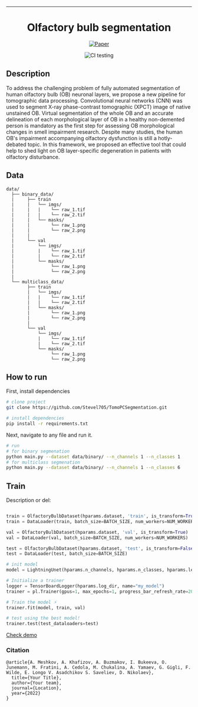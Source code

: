  ---

<div align="center">    
 
# Olfactory bulb segmentation    

[![Paper](http://img.shields.io/badge/paper-arxiv.1001.2234-B31B1B.svg)](https://www.journals.elsevier.com/neural-networks)

![CI testing](https://github.com/PyTorchLightning/deep-learning-project-template/workflows/CI%20testing/badge.svg?branch=master&event=push)


<!--  
Conference   
-->   
</div>
 
## Description   
To address the challenging problem of fully automated segmentation of human olfactory bulb (OB) neuronal layers, we propose a new pipeline for tomographic data processing. Convolutional neural networks (CNN) was used to segment X-ray phase-contrast tomographic (XPCT) image of native unstained OB. Virtual segmentation of the whole OB and an accurate delineation of each morphological layer of OB in a healthy non-demented person is mandatory as the first step for assessing OB morphological changes in smell impairment research. Despite many studies, the human OB's impairment accompanying olfactory dysfunction is still a hotly-debated topic. In this framework, we proposed an effective tool that could help to shed light on OB layer-specific degeneration in patients with olfactory disturbance.   

## Data
```
data/
  ├── binary_data/
  |     ├── train
  |     |   └── imgs/
  |     |   |    └── raw_1.tif
  |     |   |    └── raw_2.tif
  |     |   └── masks/
  |     |        └── raw_1.png
  |     |        └── raw_2.png
  |     |   
  |     └── val
  |         └── imgs/
  |         |    └── raw_1.tif
  |         |    └── raw_2.tif
  |         └── masks/
  |              └── raw_1.png
  |              └── raw_2.png
  |     
  └── multiclass_data/
        ├── train
        |   └── imgs/
        |   |    └── raw_1.tif
        |   |    └── raw_2.tif
        |   └── masks/
        |        └── raw_1.png
        |        └── raw_2.png
        |   
        └── val
            └── imgs/
            |    └── raw_1.tif
            |    └── raw_2.tif
            └── masks/
                 └── raw_1.png
                 └── raw_2.png
```

## How to run   
First, install dependencies   
```bash
# clone project   
git clone https://github.com/Stevel705/TomoPCSegmentation.git

# install dependencies  
pip install -r requirements.txt
 ```   

Next, navigate to any file and run it.   
```bash
# run
# for binary segmenation   
python main.py --dataset data/binary/ --n_channels 1 --n_classes 1
# for multiclass segmenation
python main.py --dataset data/binary/ --n_channels 1 --n_classes 6
```

## Train
Description or del:
```python

train = OlfactoryBulbDataset(hparams.dataset, 'train', is_transform=True)
train = DataLoader(train, batch_size=BATCH_SIZE, num_workers=NUM_WORKERS)

val = OlfactoryBulbDataset(hparams.dataset, 'val', is_transform=True)
val = DataLoader(val, batch_size=BATCH_SIZE, num_workers=NUM_WORKERS)

test = OlfactoryBulbDataset(hparams.dataset, 'test', is_transform=False)
test = DataLoader(test, batch_size=BATCH_SIZE)

# init model
model = LightningUnet(hparams.n_channels, hparams.n_classes, hparams.learning_rate)

# Initialize a trainer
logger = TensorBoardLogger(hparams.log_dir, name="my_model")
trainer = pl.Trainer(gpus=1, max_epochs=1, progress_bar_refresh_rate=20, logger=logger)

# Train the model ⚡
trainer.fit(model, train, val)

# test using the best model!
trainer.test(test_dataloaders=test)
```

[Check demo](https://ec2-52-73-12-215.compute-1.amazonaws.com/)

### Citation   
```
@article{A. Meshkov, A. Khafizov, A. Buzmakov, I. Bukeeva, O. Junemann, M. Fratini, A. Cedola, M. Chukalina, A. Yamaev, G. Gigli, F. Wilde, E. Longo V. Asadchikov S. Saveliev, D. Nikolaev},
  title={Your Title},
  author={Your team},
  journal={Location},
  year={2022}
}
```   